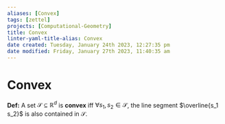 ```yaml
---
aliases: [Convex]
tags: [zettel]
projects: [Computational-Geometry]
title: Convex
linter-yaml-title-alias: Convex
date created: Tuesday, January 24th 2023, 12:27:35 pm
date modified: Friday, January 27th 2023, 11:40:35 am
---
```


# Convex

**Def:** A set $\mathcal{S} \subseteq \mathbb{R}^d$ is **convex** iff $\forall s_1, s_2 \in \mathcal{S}$, the line segment $\overline{s_1 s_2}$ is also contained in $\mathcal{S}$.

